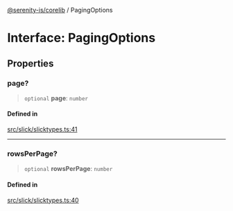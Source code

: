 [@serenity-is/corelib](../README.md) / PagingOptions

# Interface: PagingOptions

## Properties

### page?

> `optional` **page**: `number`

#### Defined in

[src/slick/slicktypes.ts:41](https://github.com/serenity-is/serenity/blob/master/packages/corelib/src/slick/slicktypes.ts#L41)

***

### rowsPerPage?

> `optional` **rowsPerPage**: `number`

#### Defined in

[src/slick/slicktypes.ts:40](https://github.com/serenity-is/serenity/blob/master/packages/corelib/src/slick/slicktypes.ts#L40)
